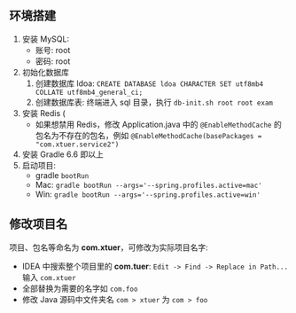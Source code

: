 ## 环境搭建

1. 安装 MySQL:
   * 账号: root
   * 密码: root
2. 初始化数据库
    1. 创建数据库 ldoa: `CREATE DATABASE ldoa CHARACTER SET utf8mb4 COLLATE utf8mb4_general_ci;`
    2. 创建数据库表: 终端进入 sql 目录，执行 `db-init.sh root root exam`
3. 安装 Redis (
    * 如果想禁用 Redis，修改 Application.java 中的 `@EnableMethodCache` 的包名为不存在的包名，例如 `@EnableMethodCache(basePackages = "com.xtuer.service2")`
4. 安装 Gradle 6.6 即以上
5. 启动项目: 
   * gradle `bootRun`
   * Mac: `gradle bootRun --args='--spring.profiles.active=mac'`
   * Win: `gradle bootRun --args='--spring.profiles.active=win'`

## 修改项目名

项目、包名等命名为 **com.xtuer**，可修改为实际项目名字:

* IDEA 中搜索整个项目里的 **com.tuer**: `Edit -> Find -> Replace in Path...` 输入 `com.xtuer`
* 全部替换为需要的名字如 `com.foo`
* 修改 Java 源码中文件夹名 `com > xtuer` 为 `com > foo`
